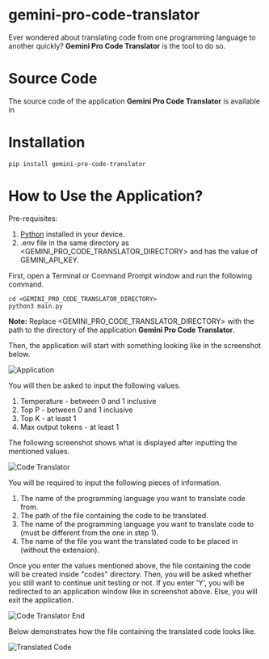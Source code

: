 # gemini-pro-code-translator

Ever wondered about translating code from one programming language to another quickly? **Gemini Pro Code Translator**
is the tool to do so.

# Source Code

The source code of the application **Gemini Pro Code Translator** is available in 

# Installation

```
pip install gemini-pro-code-translator
```

# How to Use the Application?

Pre-requisites:

1. [Python](https://www.python.org/downloads/) installed in your device.
2. .env file in the same directory as <GEMINI_PRO_CODE_TRANSLATOR_DIRECTORY> and has the value of GEMINI_API_KEY.

First, open a Terminal or Command Prompt window and run the following command.

```
cd <GEMINI_PRO_CODE_TRANSLATOR_DIRECTORY>
python3 main.py
```

**Note:** Replace <GEMINI_PRO_CODE_TRANSLATOR_DIRECTORY> with the path to the directory of the application
**Gemini Pro Code Translator**.

Then, the application will start with something looking like in the screenshot below.

![Application](images/Application.png)

You will then be asked to input the following values.

1. Temperature - between 0 and 1 inclusive
2. Top P - between 0 and 1 inclusive
3. Top K - at least 1
4. Max output tokens - at least 1

The following screenshot shows what is displayed after inputting the mentioned values.

![Code Translator](images/Code%20Translator.png)

You will be required to input the following pieces of information.

1. The name of the programming language you want to translate code from.
2. The path of the file containing the code to be translated.
3. The name of the programming language you want to translate code to (must be different from the one in step 1).
4. The name of the file you want the translated code to be placed in (without the extension).

Once you enter the values mentioned above, the file containing the code will be created inside "codes" directory. 
Then, you will be asked whether you still want to continue unit testing or not. If you enter 'Y', you will be 
redirected to an application window like in screenshot above. Else, you will exit the application.

![Code Translator End](images/Code%20Translator%20End.png)

Below demonstrates how the file containing the translated code looks like.

![Translated Code](images/Translated%20Code.png)
